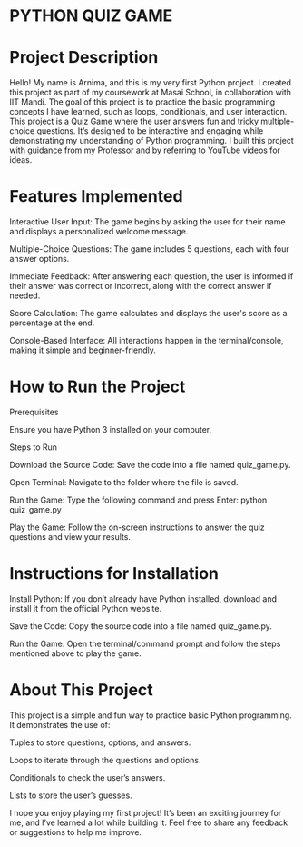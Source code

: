 # PYTHON QUIZ GAME

# Project Description

Hello! My name is Arnima, and this is my very first Python project. I created this project as part of my coursework at Masai School, in collaboration with IIT Mandi. The goal of this project is to practice the basic programming concepts I have learned, such as loops, conditionals, and user interaction.
This project is a Quiz Game where the user answers fun and tricky multiple-choice questions. It’s designed to be interactive and engaging while demonstrating my understanding of Python programming. I built this project with guidance from my Professor and by referring to YouTube videos for ideas.

# Features Implemented

Interactive User Input: The game begins by asking the user for their name and displays a personalized welcome message.

Multiple-Choice Questions: The game includes 5 questions, each with four answer options.

Immediate Feedback: After answering each question, the user is informed if their answer was correct or incorrect, along with the correct answer if needed.

Score Calculation: The game calculates and displays the user's score as a percentage at the end.

Console-Based Interface: All interactions happen in the terminal/console, making it simple and beginner-friendly.

# How to Run the Project

Prerequisites

Ensure you have Python 3 installed on your computer.

Steps to Run

Download the Source Code: Save the code into a file named quiz_game.py.

Open Terminal: Navigate to the folder where the file is saved.

Run the Game: Type the following command and press Enter: python quiz_game.py

Play the Game: Follow the on-screen instructions to answer the quiz questions and view your results.

# Instructions for Installation

Install Python: If you don’t already have Python installed, download and install it from the official Python website.

Save the Code: Copy the source code into a file named quiz_game.py.

Run the Game: Open the terminal/command prompt and follow the steps mentioned above to play the game.

# About This Project

This project is a simple and fun way to practice basic Python programming. It demonstrates the use of:

Tuples to store questions, options, and answers.

Loops to iterate through the questions and options.

Conditionals to check the user’s answers.

Lists to store the user’s guesses.

I hope you enjoy playing my first project! It’s been an exciting journey for me, and I’ve learned a lot while building it. Feel free to share any feedback or suggestions to help me improve.

